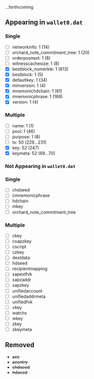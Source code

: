 ...forthcoming

## Appearing in `wallet0.dat`

### Single

- [ ] networkinfo: 1 (14)
- [ ] orchard_note_commitment_tree: 1 (20)
- [ ] orderposnext: 1 (8)
- [ ] witnesscachesize: 1 (8)
- [x] bestblock_nomerkle: 1 (613)
- [x] bestblock: 1 (5)
- [x] defaultkey: 1 (34)
- [x] minversion: 1 (4)
- [x] mnemonichdchain: 1 (61)
- [x] mnemonicphrase: 1 (168)
- [x] version: 1 (4)

### Multiple

- [ ] name: 1 (1)
- [ ] pool: 1 (46)
- [ ] purpose: 1 (8)
- [ ] tx: 50 (229...231)
- [x] key: 52 (247)
- [x] keymeta: 52 (69...70)

### Not Appearing in `wallet0.dat`

### Single

- [ ] chdseed
- [ ] cmnemonicphrase
- [ ] hdchain
- [ ] mkey
- [ ] orchard_note_commitment_tree

### Multiple

- [ ] ckey
- [ ] csapzkey
- [ ] cscript
- [ ] czkey
- [ ] destdata
- [ ] hdseed
- [ ] recipientmapping
- [ ] sapextfvk
- [ ] sapzaddr
- [ ] sapzkey
- [ ] unifiedaccount
- [ ] unifiedaddrmeta
- [ ] unifiedfvk
- [ ] vkey
- [ ] watchs
- [ ] wkey
- [ ] zkey
- [ ] zkeymeta

## Removed

- ~~acc~~
- ~~acentry~~
- ~~chdseed~~
- ~~hdseed~~
